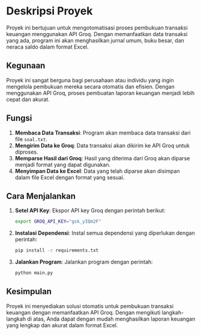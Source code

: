 # Deskripsi Proyek

Proyek ini bertujuan untuk mengotomatisasi proses pembukuan transaksi keuangan menggunakan API Groq. Dengan memanfaatkan data transaksi yang ada, program ini akan menghasilkan jurnal umum, buku besar, dan neraca saldo dalam format Excel.

## Kegunaan

Proyek ini sangat berguna bagi perusahaan atau individu yang ingin mengelola pembukuan mereka secara otomatis dan efisien. Dengan menggunakan API Groq, proses pembuatan laporan keuangan menjadi lebih cepat dan akurat.

## Fungsi

1. **Membaca Data Transaksi**: Program akan membaca data transaksi dari file `soal.txt`.
2. **Mengirim Data ke Groq**: Data transaksi akan dikirim ke API Groq untuk diproses.
3. **Memparse Hasil dari Groq**: Hasil yang diterima dari Groq akan diparse menjadi format yang dapat digunakan.
4. **Menyimpan Data ke Excel**: Data yang telah diparse akan disimpan dalam file Excel dengan format yang sesuai.

## Cara Menjalankan

1. **Setel API Key**: Ekspor API key Groq dengan perintah berikut:
    ```bash
    export GROQ_API_KEY="gsk_yIQm2F"
    ```

2. **Instalasi Dependensi**: Instal semua dependensi yang diperlukan dengan perintah:
    ```bash
    pip install -r requirements.txt
    ```

3. **Jalankan Program**: Jalankan program dengan perintah:
    ```bash
    python main.py
    ```

## Kesimpulan

Proyek ini menyediakan solusi otomatis untuk pembukuan transaksi keuangan dengan memanfaatkan API Groq. Dengan mengikuti langkah-langkah di atas, Anda dapat dengan mudah menghasilkan laporan keuangan yang lengkap dan akurat dalam format Excel.